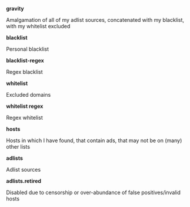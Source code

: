 **gravity**

Amalgamation of all of my adlist sources, concatenated with my blacklist, with my whitelist excluded


**blacklist**

Personal blacklist


**blacklist-regex**

Regex blacklist


**whitelist**

Excluded domains


**whitelist regex**

Regex whitelist


**hosts**

Hosts in which I have found, that contain ads, that may not be on (many) other lists


**adlists**

Adlist sources


**adlists.retired**

Disabled due to censorship or over-abundance of false positives/invalid hosts
